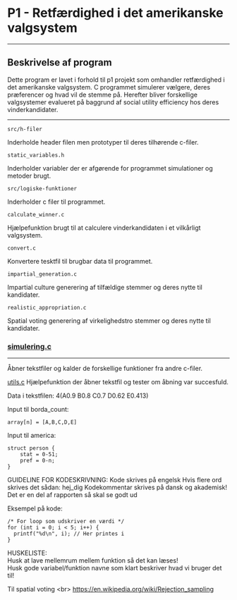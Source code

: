 # P1 - Retfærdighed i det amerikanske valgsystem
*****

## Beskrivelse af program
Dette program er lavet i forhold til p1 projekt som omhandler retfærdighed i det
amerikanske valgsystem. C programmet simulerer vælgere, deres præferencer og hvad vil de stemme på. 
Herefter bliver forskellige valgsystemer evalueret på baggrund af social utility efficiency hos deres vinderkandidater.
*****

````
src/h-filer
````
Inderholde header filen men prototyper til deres tilhørende c-filer.

````
static_variables.h
````
Inderholder variabler der er afgørende for programmet simulationer og metoder brugt.

````
src/logiske-funktioner
````
Inderholder c filer til programmet.

````
calculate_winner.c
````
Hjælpefunktion brugt til at calculere vinderkandidaten i et vilkårligt valgsystem.

````
convert.c
````
Konvertere tesktfil til brugbar data til programmet.

````
impartial_generation.c
````
Impartial culture generering af tilfældige stemmer og deres nytte til kandidater.

````
realistic_appropriation.c
````
Spatial voting generering af virkelighedstro stemmer og deres nytte til kandidater.


### [simulering.c](src/logiske-funktioner/simulering.c)
*****
Åbner tekstfiler og kalder de forskellige funktioner fra andre c-filer.

 [utils.c](src/logiske-funktioner/utils.c)
Hjælpefunktion der åbner tekstfil og tester om åbning var succesfuld.





Data i tekstfilen: 4(A0.9 B0.8 C0.7 D0.62 E0.413)

Input til borda_count:
````
array[n] = [A,B,C,D,E]
````

Input til america:
````
struct person {
    stat = 0-51;
    pref = 0-n;
}
````

GUIDELINE FOR KODESKRIVNING:
Kode skrives på engelsk
Hvis flere ord skrives det sådan: hej_dig
Kodekommentar skrives på dansk og akademisk! Det er en del af rapporten så skal se godt ud

Eksempel på kode:

````
/* For loop som udskriver en værdi */
for (int i = 0; i < 5; i++) {
  printf("%d\n", i); // Her printes i
}
````

HUSKELISTE:<br/>
Husk at lave mellemrum mellem funktion så det kan læses! <br/>
Husk gode variabel/funktion navne som klart beskriver hvad vi bruger det til!


Til spatial voting <br\>
https://en.wikipedia.org/wiki/Rejection_sampling

